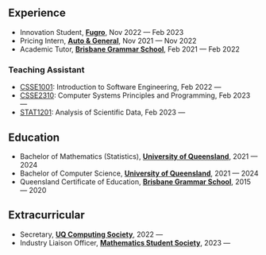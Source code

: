## Experience
* Innovation Student, [**Fugro**](https://www.fugro.com/), Nov 2022 — Feb 2023
* Pricing Intern, [**Auto & General**](https://www.autogeneral.com.au/), Nov 2021 — Nov 2022
* Academic Tutor, [**Brisbane Grammar School**](https://www.brisbanegrammar.com/), Feb 2021 — Feb 2022

### Teaching Assistant
* [CSSE1001](https://my.uq.edu.au/programs-courses/course.html?course_code=csse1001): Introduction to Software Engineering, Feb 2022 —
* [CSSE2310](https://my.uq.edu.au/programs-courses/course.html?course_code=csse2310): Computer Systems Principles and Programming, Feb 2023 —
* [STAT1201](https://my.uq.edu.au/programs-courses/course.html?course_code=stat1201): Analysis of Scientific Data, Feb 2023 —

## Education
* Bachelor of Mathematics (Statistics), [**University of Queensland**](https://www.uq.edu.au/), 2021 — 2024
* Bachelor of Computer Science, [**University of Queensland**](https://www.uq.edu.au/), 2021 — 2024
* Queensland Certificate of Education, [**Brisbane Grammar School**](https://www.brisbanegrammar.com/), 2015 — 2020

## Extracurricular
* Secretary, [**UQ Computing Society**](https://uqcs.org/), 2022 —
* Industry Liaison Officer, [**Mathematics Student Society**](https://uqmss.org/), 2023 —
